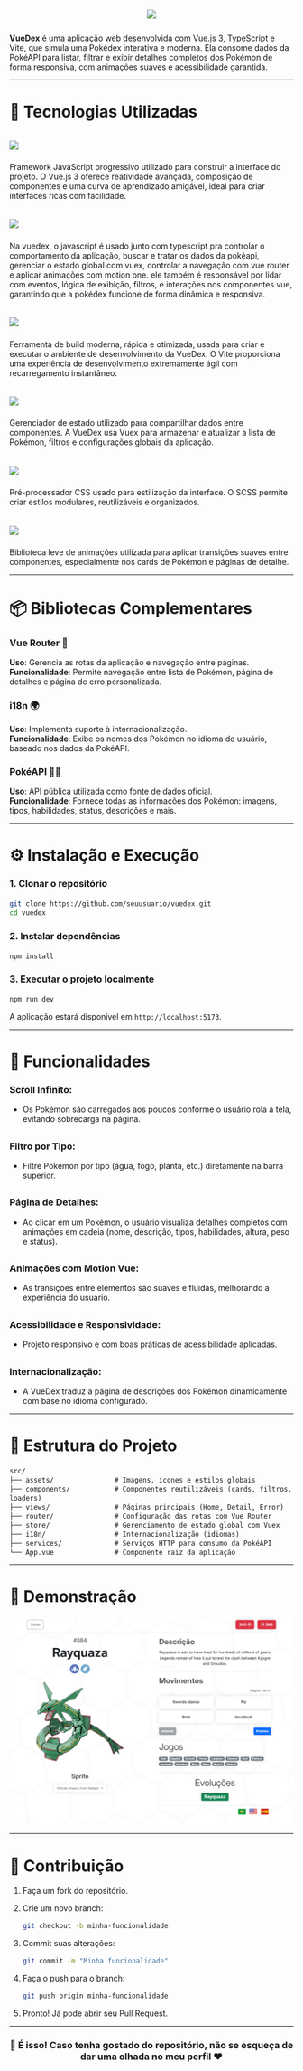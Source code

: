<h1 align="center">
  <img src="https://readme-typing-svg.herokuapp.com?font=Fira+Code&weight=700&size=40&pause=1000&color=FAFAFA&center=true&vCenter=true&width=435&lines=%F0%9F%8E%AE+VueDex" />
</h1>

**VueDex** é uma aplicação web desenvolvida com Vue.js 3, TypeScript e Vite, que simula uma Pokédex interativa e moderna. Ela consome dados da PokéAPI para listar, filtrar e exibir detalhes completos dos Pokémon de forma responsiva, com animações suaves e acessibilidade garantida.

---

# 🚀 Tecnologias Utilizadas

## <img src="https://img.shields.io/badge/Vue.js-35495E?style=for-the-badge&logo=vue.js&logoColor=4FC08D" height="45" />

Framework JavaScript progressivo utilizado para construir a interface do projeto. O Vue.js 3 oferece reatividade avançada, composição de componentes e uma curva de aprendizado amigável, ideal para criar interfaces ricas com facilidade.

## <img src="https://img.shields.io/badge/JavaScript-F7DF1E.svg?style=for-the-badge&logo=JavaScript&logoColor=black" height="45" />

Na vuedex, o javascript é usado junto com typescript pra controlar o comportamento da aplicação, buscar e tratar os dados da pokéapi, gerenciar o estado global com vuex, controlar a navegação com vue router e aplicar animações com motion one. ele também é responsável por lidar com eventos, lógica de exibição, filtros, e interações nos componentes vue, garantindo que a pokédex funcione de forma dinâmica e responsiva.

## <img src="https://img.shields.io/badge/Vite-646CFF?style=for-the-badge&logo=vite&logoColor=white" height="45" />

Ferramenta de build moderna, rápida e otimizada, usada para criar e executar o ambiente de desenvolvimento da VueDex. O Vite proporciona uma experiência de desenvolvimento extremamente ágil com recarregamento instantâneo.

## <img src="https://img.shields.io/badge/Vuex-35495E?style=for-the-badge&logo=vue.js&logoColor=4FC08D" height="45" />

Gerenciador de estado utilizado para compartilhar dados entre componentes. A VueDex usa Vuex para armazenar e atualizar a lista de Pokémon, filtros e configurações globais da aplicação.

## <img src="https://img.shields.io/badge/SCSS-CC6699?style=for-the-badge&logo=sass&logoColor=white" height="45" />

Pré-processador CSS usado para estilização da interface. O SCSS permite criar estilos modulares, reutilizáveis e organizados.

## <img src="https://img.shields.io/badge/Motion_One-000000?style=for-the-badge&logo=motion&logoColor=white" height="45" />

Biblioteca leve de animações utilizada para aplicar transições suaves entre componentes, especialmente nos cards de Pokémon e páginas de detalhe.

---

# 📦 Bibliotecas Complementares

### **Vue Router** 🔁  
**Uso**: Gerencia as rotas da aplicação e navegação entre páginas.  
**Funcionalidade**: Permite navegação entre lista de Pokémon, página de detalhes e página de erro personalizada.

### **i18n** 🌍  
**Uso**: Implementa suporte à internacionalização.  
**Funcionalidade**: Exibe os nomes dos Pokémon no idioma do usuário, baseado nos dados da PokéAPI.

### **PokéAPI** 🐱‍🏍  
**Uso**: API pública utilizada como fonte de dados oficial.  
**Funcionalidade**: Fornece todas as informações dos Pokémon: imagens, tipos, habilidades, status, descrições e mais.

---

# ⚙️ Instalação e Execução

### 1. Clonar o repositório

```bash
git clone https://github.com/seuusuario/vuedex.git
cd vuedex
```

### 2. Instalar dependências

```bash
npm install
```

### 3. Executar o projeto localmente

```bash
npm run dev
```

A aplicação estará disponível em `http://localhost:5173`.

---

# 🧩 Funcionalidades

### **Scroll Infinito**:
- Os Pokémon são carregados aos poucos conforme o usuário rola a tela, evitando sobrecarga na página.

##

### **Filtro por Tipo**:
- Filtre Pokémon por tipo (água, fogo, planta, etc.) diretamente na barra superior.

##
  
### **Página de Detalhes**:
- Ao clicar em um Pokémon, o usuário visualiza detalhes completos com animações em cadeia (nome, descrição, tipos, habilidades, altura, peso e status).

##
  
### **Animações com Motion Vue**:
- As transições entre elementos são suaves e fluidas, melhorando a experiência do usuário.

##
  
### **Acessibilidade e Responsividade**:
- Projeto responsivo e com boas práticas de acessibilidade aplicadas.

##
  
### **Internacionalização**:
- A VueDex traduz a página de descrições dos Pokémon dinamicamente com base no idioma configurado.

---

# 📁 Estrutura do Projeto

```
src/
├── assets/               # Imagens, ícones e estilos globais
├── components/           # Componentes reutilizáveis (cards, filtros, loaders)
├── views/                # Páginas principais (Home, Detail, Error)
├── router/               # Configuração das rotas com Vue Router
├── store/                # Gerenciamento de estado global com Vuex
├── i18n/                 # Internacionalização (idiomas)
├── services/             # Serviços HTTP para consumo da PokéAPI
└── App.vue               # Componente raiz da aplicação
```

---

# 📸 Demonstração

<img align="center" src="https://github.com/RecheEduardo/VueDex/blob/main/public/poke_example.png?raw=true" />

---

# 🤝 Contribuição
1. Faça um fork do repositório.

2. Crie um novo branch:
   ```bash
   git checkout -b minha-funcionalidade
   ```

3. Commit suas alterações:
   ```bash
   git commit -m "Minha funcionalidade"
   ```

4. Faça o push para o branch:
   ```bash
   git push origin minha-funcionalidade
   ```

5. Pronto! Já pode abrir seu Pull Request.

---

<h3 align="center">🙌 É isso! Caso tenha gostado do repositório, não se esqueça de dar uma olhada no meu perfil ❤</h3>

